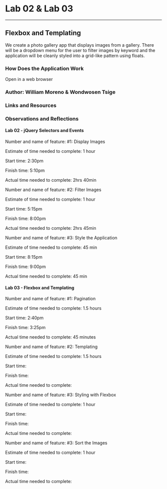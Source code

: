 # Lab 02 & Lab 03

---

## Flexbox and Templating

We create a photo gallery app that displays images from a gallery. There will be a dropdown menu for the user to filter images by keyword and the application will be cleanly styled into a grid-like pattern using floats.

### How Does the Application Work

Open in a web browser

### Author: William Moreno & Wondwosen Tsige

### Links and Resources

### Observations and Reflections

#### Lab 02 - jQuery Selectors and Events

Number and name of feature: #1: Display Images

Estimate of time needed to complete: 1 hour

Start time: 2:30pm

Finish time: 5:10pm

Actual time needed to complete: 2hrs 40min

Number and name of feature: #2: Filter Images

Estimate of time needed to complete: 1 hour

Start time: 5:15pm

Finish time: 8:00pm

Actual time needed to complete: 2hrs 45min

Number and name of feature: #3: Style the Application

Estimate of time needed to complete: 45 min

Start time: 8:15pm

Finish time: 9:00pm

Actual time needed to complete: 45 min

#### Lab 03 - Flexbox and Templating

Number and name of feature: #1: Pagination

Estimate of time needed to complete: 1.5 hours

Start time: 2:40pm

Finish time: 3:25pm

Actual time needed to complete: 45 minutes

Number and name of feature: #2: Templating

Estimate of time needed to complete: 1.5 hours

Start time:

Finish time:

Actual time needed to complete:

Number and name of feature: #3: Styling with Flexbox

Estimate of time needed to complete: 1 hour

Start time:

Finish time:

Actual time needed to complete:

Number and name of feature: #3: Sort the Images

Estimate of time needed to complete: 1 hour

Start time:

Finish time:

Actual time needed to complete:
